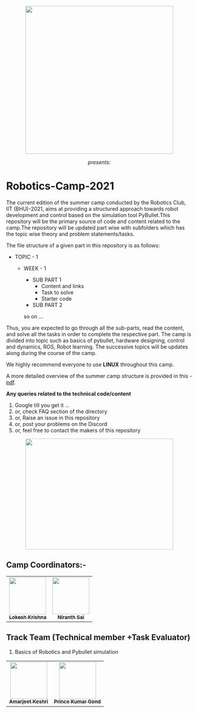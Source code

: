 <p align="center">
 <img  width="400" height="400" src="https://github.com/Robotics-Club-IIT-BHU/Robotics-Camp-2021/blob/main/src/robo.jpeg">
 <p align="center">
 <i>presents:</i><br> 
</p>

# Robotics-Camp-2021
The current edition of the summer camp conducted by the Robotics Club, IIT (BHU)-2021, aims at providing a structured approach towards robot development and control based on the simulation tool PyBullet.This repository will be the primary source of code and content related to the camp.The repository will be updated part wise with subfolders which has the topic wise theory and problem statements/tasks. 

The file structure of a given part in this repository is as follows:
   * TOPIC - 1
     * WEEK - 1 
         * SUB PART 1
            * Content and links
            * Task to solve
            * Starter code
         * SUB PART 2

         so on ...
         
 Thus, you are expected to go through all the sub-parts, read the content, and solve all the tasks in order to complete the respective part. The camp is divided into topic such as basics of pybullet, hardware designing, control and dynamics, ROS, Robot learning. The successive topics will be updates along during the course of the camp.

We highly recommend everyone to use **LINUX** throughout this camp. 

A more detailed overview of the summer camp structure is provided in this - [pdf](https://github.com/Robotics-Club-IIT-BHU/Robotics-Camp-2021/blob/main/src/RoboticsCamp2021.pdf).

**Any queries related to the technical code/content**
1. Google till you get it ...
2. or, check FAQ section of the directory
3. or, Raise an issue in this repository
4. or, post your problems on the Discord
5. or, feel free to contact the makers of this repository

<p align="center">
 <img  width="400" height="300" src="https://github.com/Robotics-Club-IIT-BHU/Robotics-Camp-2021/blob/main/src/start.jpg">
 <p align="center"> 
</p>


## Camp Coordinators:-

<center>
 
<table>
 <td align="center">
     <a href="https://github.com/lok-i">
    <img src="https://avatars1.githubusercontent.com/u/54435909?s=460&u=29af076049dab351b2e43621e9a433919bf50fb1&v=43" width="100px;" alt=""/><br /><sub><b>Lokesh Krishna </b></sub></a><br />
    </td>
    <td align="center">
     <a href="https://github.com/NiranthS">
    <img src="https://avatars3.githubusercontent.com/u/44475481?s=400&v=4" width="100px;" alt=""/><br /><sub><b>Niranth Sai</b></sub></a><br /></td>
    
</table>

</center>

## Track Team (Technical member +Task Evaluator)
  1. Basics of Robotics and Pybullet simulation
   <center>

   <table>
    <td align="center">
        <a href="https://github.com/amarkeshri28">
       <img src="https://avatars.githubusercontent.com/u/58410387?v=4" width="100px;" alt=""/><br /><sub><b>Amarjeet Keshri </b></sub></a><br />
       </td>
       <td align="center">
        <a href="https://github.com/prince-0911">
       <img src="https://avatars.githubusercontent.com/u/60649809?v=4" width="100px;" alt=""/><br /><sub><b>Prince Kumar Gond</b></sub></a><br /></td>

   </table>

   </center>
   
  
